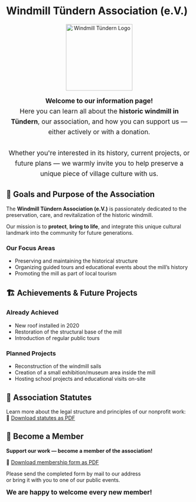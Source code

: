 # Windmill Tündern Association (e.V.)

<p align="center">
  <img src="/imgs/logo.svg" alt="Windmill Tündern Logo" width="180" />
</p>

<div style="text-align: center; font-size: 1.1rem; line-height: 1.6;">
  <strong>Welcome to our information page!</strong><br />
  Here you can learn all about the <strong>historic windmill in Tündern</strong>, our association, and how you can support us — either actively or with a donation.<br /><br />
  Whether you're interested in its history, current projects, or future plans — we warmly invite you to help preserve a unique piece of village culture with us.
</div>

## 🎯 Goals and Purpose of the Association

The **Windmill Tündern Association (e.V.)** is passionately dedicated to the preservation, care, and revitalization of the historic windmill.

Our mission is to **protect**, **bring to life**, and integrate this unique cultural landmark into the community for future generations.

### Our Focus Areas

- Preserving and maintaining the historical structure
- Organizing guided tours and educational events about the mill’s history
- Promoting the mill as part of local tourism

## 🏗️ Achievements & Future Projects

### Already Achieved

- New roof installed in 2020
- Restoration of the structural base of the mill
- Introduction of regular public tours

### Planned Projects

- Reconstruction of the windmill sails
- Creation of a small exhibition/museum area inside the mill
- Hosting school projects and educational visits on-site

## 📜 Association Statutes

Learn more about the legal structure and principles of our nonprofit work:  
📄 [Download statutes as PDF](./satzung.pdf)

## 🤝 Become a Member

**Support our work — become a member of the association!**

📄 [Download membership form as PDF](./beitritt.pdf)

Please send the completed form by mail to our address  
or bring it with you to one of our public events.

<div style="font-weight: bold; font-size: 1.1rem; margin-top: 0.5rem;">
We are happy to welcome every new member!
</div>

